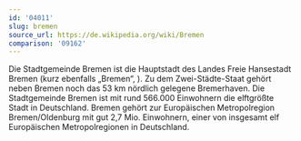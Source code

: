 ```yaml
---
id: '04011'
slug: bremen
source_url: https://de.wikipedia.org/wiki/Bremen
comparison: '09162'
---
```


Die Stadtgemeinde Bremen ist die Hauptstadt des Landes Freie Hansestadt Bremen (kurz ebenfalls „Bremen“, ). Zu dem Zwei-Städte-Staat gehört neben Bremen noch das 53 km nördlich gelegene Bremerhaven. Die Stadtgemeinde Bremen ist mit rund 566.000 Einwohnern die elftgrößte Stadt in Deutschland. Bremen gehört zur Europäischen Metropolregion Bremen/Oldenburg mit gut 2,7 Mio. Einwohnern, einer von insgesamt elf Europäischen Metropolregionen in Deutschland.
